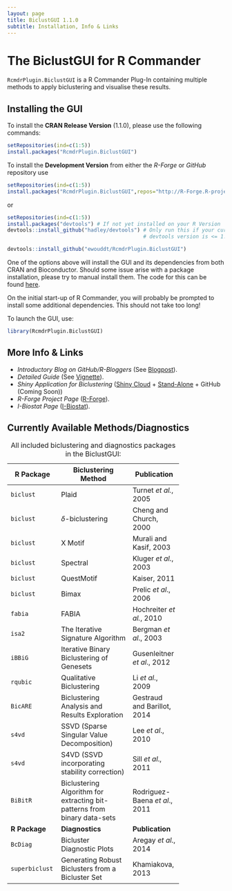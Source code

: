 ```yaml
---
layout: page
title: BiclustGUI 1.1.0
subtitle: Installation, Info & Links
---
```


The BiclustGUI for R Commander
==============================

`RcmdrPlugin.BiclustGUI` is a R Commander Plug-In containing multiple methods to apply biclustering and visualise these results.

Installing the GUI
------------------

To install the **CRAN Release Version** (1.1.0), please use the following commands:

``` r
setRepositories(ind=c(1:5))
install.packages("RcmdrPlugin.BiclustGUI")
```

To install the **Development Version** from either the *R-Forge* or *GitHub* repository use

``` r
setRepositories(ind=c(1:5))
install.packages("RcmdrPlugin.BiclustGUI",repos="http://R-Forge.R-project.org")
```

or

``` r
setRepositories(ind=c(1:5))
install.packages("devtools") # If not yet installed on your R Version
devtools::install_github("hadley/devtools") # Only run this if your currently installed 
                                            # devtools version is <= 1.12 (recursive dependencies bug)

devtools::install_github("ewouddt/RcmdrPlugin.BiclustGUI")
```

One of the options above will install the GUI and its dependencies from both CRAN and Bioconductor. Should some issue arise with a package installation, please try to manual install them. The code for this can be found [here](https://ibiostat.be/online-resources/online-resources/biclustgui/biclustgui).

On the initial start-up of R Commander, you will probably be prompted to install some additional dependencies. This should not take too long!

To launch the GUI, use:

``` r
library(RcmdrPlugin.BiclustGUI)
```

More Info & Links
-----------------

-   *Introductory Blog on GitHub/R-Bloggers* (See [Blogpost](https://ewouddt.github.io/RcmdrPlugin.BiclustGUI/2016/09/27/biclustGUI/)).
-   *Detailed Guide* (See [Vignette](https://github.com/ewouddt/RcmdrPlugin.BiclustGUI/raw/master/vignettes/GuideBiclustGUI.pdf)).
-   *Shiny Application for Biclustering* ([Shiny Cloud](https://uhasselt.shinyapps.io/shiny-biclust/) + [Stand-Alone](https://ibiostat.be/online-resources/online-resources/biclustgui/shinyapp) + GitHub (Coming Soon))
-   *R-Forge Project Page* ([R-Forge](https://r-forge.r-project.org/R/?group_id=2104)).
-   *I-Biostat Page* ([I-Biostat](https://ibiostat.be/online-resources/online-resources/biclustgui/biclustgui)).

Currently Available Methods/Diagnostics
---------------------------------------

<table style="width:79%;">
<caption>All included biclustering and diagnostics packages in the BiclustGUI:</caption>
<colgroup>
<col width="15%" />
<col width="40%" />
<col width="23%" />
</colgroup>
<thead>
<tr class="header">
<th>R Package</th>
<th>Biclustering Method</th>
<th>Publication</th>
</tr>
</thead>
<tbody>
<tr class="odd">
<td><code>biclust</code></td>
<td>Plaid</td>
<td>Turnet <em>et al.</em>, 2005</td>
</tr>
<tr class="even">
<td><code>biclust</code></td>
<td><span class="math inline"><em>δ</em></span>-biclustering</td>
<td>Cheng and Church, 2000</td>
</tr>
<tr class="odd">
<td><code>biclust</code></td>
<td>X Motif</td>
<td>Murali and Kasif, 2003</td>
</tr>
<tr class="even">
<td><code>biclust</code></td>
<td>Spectral</td>
<td>Kluger <em>et al.</em>, 2003</td>
</tr>
<tr class="odd">
<td><code>biclust</code></td>
<td>QuestMotif</td>
<td>Kaiser, 2011</td>
</tr>
<tr class="even">
<td><code>biclust</code></td>
<td>Bimax</td>
<td>Prelic <em>et al</em>., 2006</td>
</tr>
<tr class="odd">
<td><code>fabia</code></td>
<td>FABIA</td>
<td>Hochreiter <em>et al.</em>, 2010</td>
</tr>
<tr class="even">
<td><code>isa2</code></td>
<td>The Iterative Signature Algorithm</td>
<td>Bergman <em>et al</em>., 2003</td>
</tr>
<tr class="odd">
<td><code>iBBiG</code></td>
<td>Iterative Binary Biclustering of Genesets</td>
<td>Gusenleitner <em>et al</em>., 2012</td>
</tr>
<tr class="even">
<td><code>rqubic</code></td>
<td>Qualitative Biclustering</td>
<td>Li <em>et al</em>., 2009</td>
</tr>
<tr class="odd">
<td><code>BicARE</code></td>
<td>Biclustering Analysis and Results Exploration</td>
<td>Gestraud and Barillot, 2014</td>
</tr>
<tr class="even">
<td><code>s4vd</code></td>
<td>SSVD (Sparse Singular Value Decomposition)</td>
<td>Lee <em>et al</em>., 2010</td>
</tr>
<tr class="odd">
<td><code>s4vd</code></td>
<td>S4VD (SSVD incorporating stability correction)</td>
<td>Sill <em>et al</em>., 2011</td>
</tr>
<tr class="even">
<td><code>BiBitR</code></td>
<td>Biclustering Algorithm for extracting bit-patterns from binary data-sets</td>
<td>Rodriguez-Baena <em>et al</em>., 2011</td>
</tr>
<tr class="odd">
<td><strong>R Package</strong></td>
<td><strong>Diagnostics</strong></td>
<td><strong>Publication</strong></td>
</tr>
<tr class="even">
<td><code>BcDiag</code></td>
<td>Bicluster Diagnostic Plots</td>
<td>Aregay <em>et al</em>., 2014</td>
</tr>
<tr class="odd">
<td><code>superbiclust</code></td>
<td>Generating Robust Biclusters from a Bicluster Set</td>
<td>Khamiakova, 2013</td>
</tr>
</tbody>
</table>
